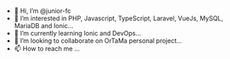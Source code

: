 - 👋 Hi, I’m @junior-fc
- 👀 I’m interested in PHP, Javascript, TypeScript, Laravel, VueJs, MySQL, MariaDB and Ionic...
- 🌱 I’m currently learning Ionic and DevOps...
- 💞️ I’m looking to collaborate on OrTaMa personal project...
- 📫 How to reach me ...

<!---
junior-fc/junior-fc is a ✨ special ✨ repository because its `README.md` (this file) appears on your GitHub profile.
You can click the Preview link to take a look at your changes.
--->

